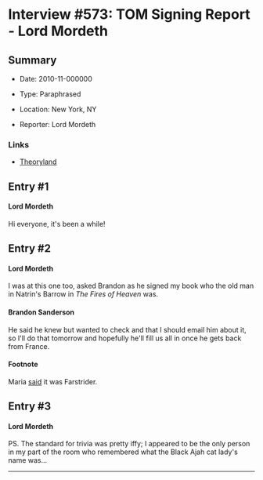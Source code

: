# Interview #573: TOM Signing Report - Lord Mordeth

## Summary

- Date: 2010-11-000000

- Type: Paraphrased

- Location: New York, NY

- Reporter: Lord Mordeth

### Links

- [Theoryland](http://www.theoryland.com/vbulletin/showthread.php?p=125001#poststop)


## Entry #1

#### Lord Mordeth

Hi everyone, it's been a while!

## Entry #2

#### Lord Mordeth

I was at this one too, asked Brandon as he signed my book who the old man in Natrin's Barrow in
*The Fires of Heaven*
was.

#### Brandon Sanderson

He said he knew but wanted to check and that I should email him about it, so I'll do that tomorrow and hopefully he'll fill us all in once he gets back from France.

#### Footnote

Maria
[said](http://www.theoryland.com/intvmain.php?i=754#4)
it was Farstrider.

## Entry #3

#### Lord Mordeth

PS. The standard for trivia was pretty iffy; I appeared to be the only person in my part of the room who remembered what the Black Ajah cat lady's name was...


---

